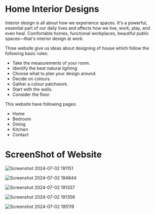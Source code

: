 # Home Interior Designs

Interior design is all about how we experience spaces. It's a powerful, essential part of our daily lives and affects how we live, work, play, and even heal. Comfortable homes,
functional workplaces, beautiful public spaces—that's interior design at work.

Thise website give us ideas about designing of house which follow the following basic rules:
* Take the measurements of your room.
* Identify the best natural lighting
* Choose what to plan your design around.
* Decide on colours.
* Gather a colour patchwork.
* Start with the walls.
* Consider the floor.

This website have following pages:
* Home
* Bedroom
* Dining
* Kitchen
* Contact

# ScreenShot of Website

![Screenshot 2024-07-02 191151](https://github.com/romasahani/Interial-House-Decoration/assets/121279220/13963117-7567-4b52-b580-5c77aeef9ed6)

![Screenshot 2024-07-02 194844](https://github.com/romasahani/Interial-House-Decoration/assets/121279220/5278bd74-c784-4bd3-848b-43498e9718e5)

![Screenshot 2024-07-02 191337](https://github.com/romasahani/Interial-House-Decoration/assets/121279220/6299e31c-84c2-424a-85d3-55c2be8e9e37)

![Screenshot 2024-07-02 191356](https://github.com/romasahani/Interial-House-Decoration/assets/121279220/4b9a3bed-78f9-433e-bdcc-83aa944a4b4d)

![Screenshot 2024-07-02 195119](https://github.com/romasahani/Interial-House-Decoration/assets/121279220/59a1f3c2-b9fe-4675-9007-92b8fb02c8c9)



